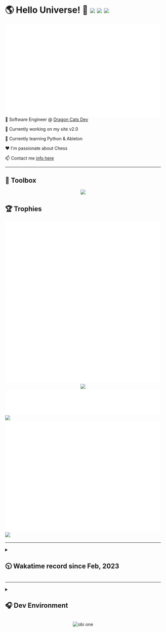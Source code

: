 <h1>🌎 Hello Universe! 👋
<img src='https://wakatime.com/badge/user/a61fe4dd-5464-48ee-825a-134d74f90884.svg?style=flat-square'>
<img src='https://api.visitorbadge.io/api/visitors?path=https%3A%2F%2Fgithub.com%2Fdaemon-node-byte&countColor=&style=flat-square' height='22'>
<img src='https://img.shields.io/github/followers/daemon-node-byte?label=Followers&style=flat-square' height='22'>
</h1>

<img align='right' src='./assets/metrics.base.svg'>

<!-- 💼 Software Developer II @ [One Origin](https://oneorigin.us/) -->

<!-- 💼 Engineer Consultant @ [Banyan Labs](https://banyanlabs.io/) -->

💼 Software Engineer @ [Dragon Cats Dev](https://DragonCats.dev/)

🔭 Currently working on my site v2.0

🌱 Currently learning Python & Ableton

❤️ I'm passionate about Chess

<!-- ⚡ Fun fact, I do sleep too -->

<!-- 🗨️ Ask me about open source collaborating -->

📫 Contact me [info here](https://www.joshmclain.com/#contact)

---

## 🧰 Toolbox

<p align="center">
  <a href="https://skillicons.dev">
    <img src="https://skillicons.dev/icons?i=md,html,css,js,regex,sass,tailwind,ts,react,styledcomponents,redux,next,gatsby,remix,vue,nuxt,svelte,nodejs,express,mongodb,postgres,jest,webpack,vite,rollup,docker,nginx,aws,heroku,vercel,netlify,jenkins,linux,mint,ubuntu,redhat,kali,apple,bash,powershell,vim,git,githubactions,github,gitlab,vscode,idea,maven,gradle,java,spring,python,ableton&theme=dark" />
  </a>
</p>

## 🏆 Trophies

<div align='center'>
<img src='./assets/metrics.plugin.achievements.compact.svg'>
<img src='./assets/metrics.plugin.habits.charts.svg'>
<img src='https://github-profile-trophy.vercel.app/?username=daemon-node-byte&theme=darkhub&no-frame=true&margin-w=10'>
</div>

<div align=''>
<img src='./assets/metrics.plugin.habits.facts.svg'>
<img src='https://streak-stats.demolab.com?user=daemon-node-byte&theme=dark' width='340'>
<div>
</div>

<img src='./assets/metrics.plugin.wakatime.svg'>
<img src='./assets/octocat.png' width='340'>
<!-- <img src='./assets/metrics.plugin.code.svg'> -->
</div>

---

<details>
<summary>

## 🕥 Wakatime record since Feb, 2023

</summary>

<!--START_SECTION:waka-->

![Code Time](http://img.shields.io/badge/Code%20Time-2%2C459%20hrs%2056%20mins-blue)

![Profile Views](http://img.shields.io/badge/Profile%20Views-0-blue)

**🐱 My GitHub Data**

> 📦 952.9 kB Used in GitHub's Storage
>
> 💼 Opted to Hire
>
> 📜 16 Public Repositories
>
> 🔑 64 Private Repositories
>
> **I'm a Night 🦉**

```text
🌞 Morning                88 commits          ███░░░░░░░░░░░░░░░░░░░░░░   13.71 %
🌆 Daytime                99 commits          ████░░░░░░░░░░░░░░░░░░░░░   15.42 %
🌃 Evening                287 commits         ███████████░░░░░░░░░░░░░░   44.70 %
🌙 Night                  168 commits         ███████░░░░░░░░░░░░░░░░░░   26.17 %
```

📅 **I'm Most Productive on Monday**

```text
Monday                   131 commits         █████░░░░░░░░░░░░░░░░░░░░   20.40 %
Tuesday                  73 commits          ███░░░░░░░░░░░░░░░░░░░░░░   11.37 %
Wednesday                62 commits          ██░░░░░░░░░░░░░░░░░░░░░░░   09.66 %
Thursday                 61 commits          ██░░░░░░░░░░░░░░░░░░░░░░░   09.50 %
Friday                   70 commits          ███░░░░░░░░░░░░░░░░░░░░░░   10.90 %
Saturday                 127 commits         █████░░░░░░░░░░░░░░░░░░░░   19.78 %
Sunday                   118 commits         █████░░░░░░░░░░░░░░░░░░░░   18.38 %
```

📊 **This Week I Spent My Time On**

```text
🕑︎ Time Zone: America/Phoenix

💬 Programming Languages:
Python                   8 mins              █████████████████████████   100.00 %

🔥 Editors:
VS Code                  8 mins              █████████████████████████   100.00 %

💻 Operating System:
Mac                      8 mins              █████████████████████████   100.00 %
```

**I Mostly Code in TypeScript**

```text
TypeScript               28 repos            ██████████░░░░░░░░░░░░░░░   38.36 %
Vue                      7 repos             ██░░░░░░░░░░░░░░░░░░░░░░░   09.59 %
Svelte                   3 repos             █░░░░░░░░░░░░░░░░░░░░░░░░   04.11 %
Java                     2 repos             █░░░░░░░░░░░░░░░░░░░░░░░░   02.74 %
Python                   2 repos             █░░░░░░░░░░░░░░░░░░░░░░░░   02.74 %
```

Last Updated on 31/03/2025 18:47:47 UTC

<!--END_SECTION:waka-->

</details>

---

<details>
<summary>

## 🎧 Dev Environment

</summary>

> ### _I'm not a player 🐱 I just code a lot..._

<div align='center'>
<!-- <img src='https://spotify-github-profile.vercel.app/api/view?uid=31knnovcfatt7mqmu6yaa5htulxi&cover_image=true&theme=default&show_offline=false&background_color=121212' width='420'> -->
<img src='https://spotify-recently-played-readme.vercel.app/api?user=31knnovcfatt7mqmu6yaa5htulxi&width=400&count=20'>
</div>
</details>

<!-- ## Memes

who doesn't love memes? -->

<div align='center'>

![obi one](./assets/unfilimar_obi.jpg)

</div>

<!-- <div align='center'>
<img src='https://www.data-card-for-spotify.com/api/card?user_id=31knnovcfatt7mqmu6yaa5htulxi&hide_playing=1&hide_recents=1&limit=10&custom_title=daemon-node-byte%20Spotify%20Data'>
</div> -->
